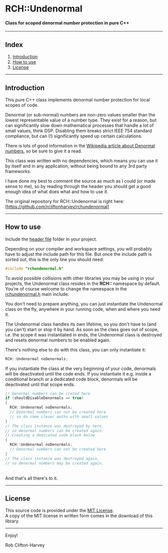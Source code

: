 # RCH::Undenormal
#### Class for scoped denormal number protection in pure C++

-------------------------------------------------------------------------------------------------------

## Index

1. [Introduction](https://github.com/rcliftonharvey/rchundenormal/blob/master/README.md#introduction)
2. [How to use](https://github.com/rcliftonharvey/rchundenormal/blob/master/README.md#how-to-use)
3. [License](https://github.com/rcliftonharvey/rchundenormal/blob/master/README.md#license)

-------------------------------------------------------------------------------------------------------

## Introduction 

This pure C++ class implements denormal number protection for local scopes of code.

Denormal (or sub-normal) numbers are non-zero values smaller than the lowest representable value of a number type. They exist for a reason, but can significantly slow down mathematical processes that handle a lot of small values, think DSP. Disabling them breaks strict IEEE 754 standard compliance, but can (!) significantly speed up certain calculations.

There is lots of good information in the [Wikipedia article about Denormal numbers](https://en.wikipedia.org/wiki/Denormal_number), so be sure to give it a read.

This class was written with no dependencies, which means you can use it by itself and in any application, without being bound to any 3rd party frameworks.

I have done my best to comment the source as much as I could (or made sense to me), so by reading through the header you should get a good enough idea of what does what and how to use it.

The original repository for RCH::Undenormal is right here:<br>
[https://github.com/rcliftonharvey/rchundenormal]

-------------------------------------------------------------------------------------------------------

## How to use

Include the [header file](https://github.com/rcliftonharvey/rchundenormal/tree/master/include/rchundenormal.h) folder in your project.

Depending on your compiler and workspace settings, you will probably have to adjust the include path for this file. But once the include path is sorted out, this is the only line you should need:
```c++
#include "rchundenormal.h"
```

To avoid possible collisions with other libraries you may be using in your projects, the Undenormal class resides in the **RCH::** namespace by default. You're of course welcome to change the namespace in the [rchundenormal.h](https://github.com/rcliftonharvey/rchundenormal/blob/master/include/rchundenormal.h#L23) main include.

You don't need to prepare anything, you can just instantiate the Undenormal class on the fly, anywhere in your running code, when and where you need it.

The Undenormal class handles its own lifetime, so you don't have to (and you can't) start or stop it by hand. As soon as the class goes out of scope, i.e. the scope it was instantiated in ends, the Undenormal class is destroyed and resets denormal numbers to be enabled again.

There's nothing else to do with this class, you can only instantiate it:
```c++
RCH::Undenormal noDenormals;
```

If you instantiate the class at the very beginning of your code, denormals will be deactivated until the code ends. If you instantiate it e.g. inside a conditional branch or a dedicated code block, denormals will be deactivated until that scope ends.

```c++
// Denormal numbers can be crated here
if (shouldDisableDenormals == true)
{
  RCH::Undenormal noDenormals;
  // Denormal numbers can not be created here
  // so do some clever maths with small values
}
// The class instance was destroyed by here,
// so denormal numbers can be created again.
// Creating a dedicated code block below
{
  RCH::Undenormal noDenormals;
  // Denormal numbers can not be created here
}
// The class instance was destroyed again,
// so denormal numbers may be created again.
```

<br>
And that's all there's to it.

-------------------------------------------------------------------------------------------------------

## License

This source code is provided under the [MIT License](https://github.com/rcliftonharvey/rchundenormal/tree/master/LICENSE).<br>
A copy of the MIT license in written form comes in the download of this library.

-------------------------------------------------------------------------------------------------------

Enjoy!

Rob Clifton-Harvey

